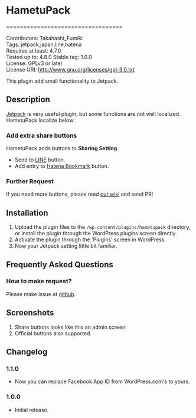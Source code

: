 # HametuPack
==================================

Contributors: Takahashi_Fumiki  
Tags: jetpack,japan,line,hatena  
Requires at least: 4.7.0  
Tested up to: 4.8.0
Stable tag: 1.0.0  
License: GPLv3 or later  
License URI: http://www.gnu.org/licenses/gpl-3.0.txt

This plugin add small functionality to Jetpack.

## Description

[Jetpack](https://jetpack.me) is very useful plugin,
but some functions are not well localized.
HametuPack localize below:

### Add extra share buttons

HametuPack adds buttons to __Sharing Setting__.

* Send to [LINE](https://line.me) button.
* Add entry to [Hatena Bookmark](https://b.hatena.ne.jp) button.

### Further Request

If you need more buttons, please read [our wiki](https://github.com/hametuha/hametupack/wiki) and send PR!

## Installation

1. Upload the plugin files to the `/wp-content/plugins/hametupack` directory, or install the plugin through the WordPress plugins screen directly.
1. Activate the plugin through the 'Plugins' screen in WordPress.
1. Now your Jetpack setting little bit familiar.

## Frequently Asked Questions

### How to make request?

Please make issue at [github](https://github.com/hametuha/hametupack/issues).

## Screenshots

1. Share buttons looks like this on admin screen.
2. Official buttons also supported.

## Changelog

### 1.1.0

* Now you can replace Facebook App ID from WordPress.com's to yours.

### 1.0.0

* Initial release. 
